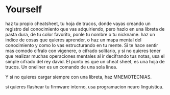 # Yourself
haz tu propio cheatsheet, tu hoja de trucos, donde vayas creando un registro del conocimiento que vas adquiriendo, pero hazlo en una libreta de pasta dura, de tu color favorito, ponle tu nombre o tu nickname.
haz un indice de cosas que quieres aprender, o haz un mapa mental del conocimiento y como lo vas estructurando en tu mente. Si te hace sentir mas comodo cifralo con vigenere, o cifrado solitario, y si no quieres tener que realizar muchas operaciones mentales al ir decifrando tus notas, usa el simple cifrado del rey david.
El punto es que un cheat sheet, es una hoja de trucos. Un oneliner es un comando de una sola linea. 

Y si no quieres cargar siempre con una libreta, haz MNEMOTECNIAS.

si quieres flashear tu firmware interno, usa programacion neuro linguistica.

